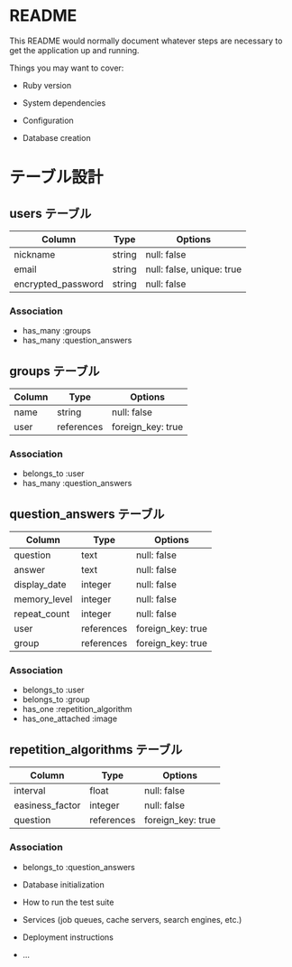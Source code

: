 # README

This README would normally document whatever steps are necessary to get the
application up and running.

Things you may want to cover:

* Ruby version

* System dependencies

* Configuration

* Database creation
# テーブル設計

## users テーブル

| Column             | Type   | Options                   |
| ------------------ | ------ | ------------------------- |
| nickname           | string | null: false               |
| email              | string | null: false, unique: true |
| encrypted_password | string | null: false               |

### Association
- has_many :groups
- has_many :question_answers

## groups テーブル

| Column | Type       | Options           |
| ------ | ---------- | ----------------- |
| name   | string     | null: false       |
| user   | references | foreign_key: true |

### Association
- belongs_to :user
- has_many :question_answers

## question_answers テーブル

| Column       | Type       | Options           |
| ------------ | ---------- | ----------------- |
| question     | text       | null: false       |
| answer       | text       | null: false       |
| display_date | integer    | null: false       |
| memory_level | integer    | null: false       |
| repeat_count | integer    | null: false       |
| user         | references | foreign_key: true |
| group        | references | foreign_key: true |


### Association
- belongs_to :user
- belongs_to :group
- has_one :repetition_algorithm
- has_one_attached :image

## repetition_algorithms テーブル

| Column          | Type       | Options           |
| --------------- | ---------- | ----------------- |
| interval        | float      | null: false       |
| easiness_factor | integer    | null: false       |
| question        | references | foreign_key: true |

### Association
- belongs_to :question_answers

* Database initialization

* How to run the test suite

* Services (job queues, cache servers, search engines, etc.)

* Deployment instructions

* ...
